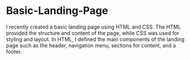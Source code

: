 # Basic-Landing-Page
I recently created a basic landing page using HTML and CSS. The HTML provided the structure and content of the page, while CSS was used for styling and layout.  In HTML, I defined the main components of the landing page such as the header, navigation menu, sections for content, and a footer.

